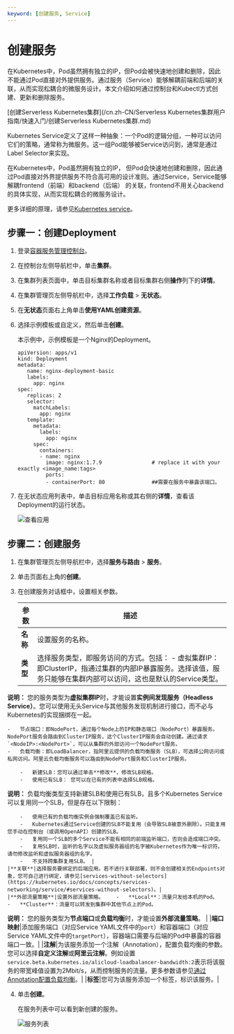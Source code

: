 ```yaml
---
keyword: [创建服务, Service]
---
```


# 创建服务

在Kubernetes中，Pod虽然拥有独立的IP，但Pod会被快速地创建和删除，因此不能通过Pod直接对外提供服务。通过服务（Service）能够解耦前端和后端的关联，从而实现松耦合的微服务设计。本文介绍如何通过控制台和Kubectl方式创建、更新和删除服务。

[创建Serverless Kubernetes集群](/cn.zh-CN/Serverless Kubernetes集群用户指南/快速入门/创建Serverless Kubernetes集群.md)

Kubernetes Service定义了这样一种抽象：一个Pod的逻辑分组，一种可以访问它们的策略，通常称为微服务。这一组Pod能够被Service访问到，通常是通过Label Selector来实现。

在Kubernetes中，Pod虽然拥有独立的IP， 但Pod会快速地创建和删除，因此通过Pod直接对外界提供服务不符合高可用的设计准则。通过Service，Service能够解耦frontend（前端）和backend（后端） 的关联，frontend不用关心backend的具体实现，从而实现松耦合的微服务设计。

更多详细的原理，请参见[Kubernetes service](https://kubernetes.io/docs/concepts/services-networking/service)。

## 步骤一：创建Deployment

1.  登录[容器服务管理控制台](https://cs.console.aliyun.com)。

2.  在控制台左侧导航栏中，单击**集群**。

3.  在集群列表页面中，单击目标集群名称或者目标集群右侧**操作**列下的**详情**。

4.  在集群管理页左侧导航栏中，选择**工作负载** \> **无状态**。

5.  在**无状态**页面右上角单击**使用YAML创建资源**。

6.  选择示例模板或自定义，然后单击**创建**。

    本示例中，示例模板是一个Nginx的Deployment。

    ```
    apiVersion: apps/v1 
    kind: Deployment
    metadata:
       name: nginx-deployment-basic
       labels:
         app: nginx
    spec:
       replicas: 2
       selector:
         matchLabels:
           app: nginx
       template:
         metadata:
           labels:
             app: nginx
         spec:
           containers:
           - name: nginx
             image: nginx:1.7.9                # replace it with your exactly <image_name:tags>
             ports:
             - containerPort: 80               ##需要在服务中暴露该端口。
    ```

7.  在无状态应用列表中，单击目标应用名称或其右侧的**详情**，查看该Deployment的运行状态。

    ![查看应用](https://static-aliyun-doc.oss-accelerate.aliyuncs.com/assets/img/zh-CN/1621273161/p241566.png)


## 步骤二：创建服务

1.  在集群管理页左侧导航栏中，选择**服务与路由** \> **服务**。

2.  单击页面右上角的**创建**。

3.  在创建服务对话框中，设置相关参数。

    |参数|描述|
    |--|--|
    |**名称**|设置服务的名称。|
    |**类型**|选择服务类型，即服务访问的方式。包括：    -   虚拟集群IP：即ClusterIP，指通过集群的内部IP暴露服务。选择该值，服务只能够在集群内部可以访问，这也是默认的Service类型。

**说明：** 您的服务类型为**虚拟集群IP**时，才能设置**实例间发现服务（Headless Service）**。您可以使用无头Service与其他服务发现机制进行接口，而不必与Kubernetes的实现捆绑在一起。

    -   节点端口：即NodePort，通过每个Node上的IP和静态端口（NodePort）暴露服务。NodePort服务会路由到ClusterIP服务，这个ClusterIP服务会自动创建。通过请求`<NodeIP>:<NodePort>`，可以从集群的外部访问一个NodePort服务。
    -   负载均衡：即LoadBalancer，指阿里云提供的负载均衡服务（SLB），可选择公网访问或私网访问。阿里云负载均衡服务可以路由到NodePort服务和ClusterIP服务。

        -   新建SLB：您可以通过单击**修改**，修改SLB规格。
        -   使用已有SLB： 您可以在已有的列表中选择SLB规格。
**说明：** 负载均衡类型支持新建SLB和使用已有SLB，且多个Kubernetes Service可以复用同一个SLB，但是存在以下限制：

        -   使用已有的负载均衡实例会强制覆盖已有监听。
        -   Kubernetes通过Service创建的SLB不能复用（会导致SLB被意外删除）。只能复用您手动在控制台（或调用OpenAPI）创建的SLB。
        -   复用同一个SLB的多个Service不能有相同的前端监听端口，否则会造成端口冲突。
        -   复用SLB时，监听的名字以及虚拟服务器组的名字被Kubernetes作为唯一标识符。请勿修改监听和虚拟服务器组的名字。
        -   不支持跨集群复用SLB。 |
    |**关联**|选择服务要绑定的后端应用。若不进行关联部署，则不会创建相关的Endpoints对象，您可自己进行绑定，请参见[services-without-selectors](https://kubernetes.io/docs/concepts/services-networking/service/#services-without-selectors)。|
    |**外部流量策略**|设置外部流量策略。    -   **Local**：流量只发给本机的Pod。
    -   **Cluster**：流量可以转发到集群中其他节点上的Pod。
**说明：** 您的服务类型为**节点端口**或**负载均衡**时，才能设置**外部流量策略**。 |
    |**端口映射**|添加服务端口（对应Service YAML文件中的`port`）和容器端口（对应Service YAML文件中的`targetPort`），容器端口需要与后端的Pod中暴露的容器端口一致。|
    |**注解**|为该服务添加一个注解（Annotation），配置负载均衡的参数。您可以选择**自定义注解**或**阿里云注解**。例如设置`service.beta.kubernetes.io/alicloud-loadbalancer-bandwidth:2`表示将该服务的带宽峰值设置为2Mbit/s，从而控制服务的流量。更多参数请参见[通过Annotation配置负载均衡](/cn.zh-CN/Kubernetes集群用户指南/网络/Service管理/通过Annotation配置负载均衡.md)。|
    |**标签**|您可为该服务添加一个标签，标识该服务。|

4.  单击**创建**。

    在服务列表中可以看到新创建的服务。

    ![服务列表](https://static-aliyun-doc.oss-accelerate.aliyuncs.com/assets/img/zh-CN/1285659951/p11027.png)


